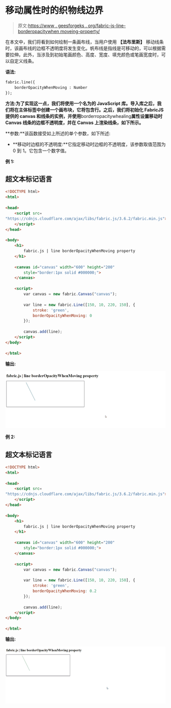 # 移动属性时的织物线边界

> 原文:[https://www . geesforgeks . org/fabric-js-line-borderopacitywhen moveing-property/](https://www.geeksforgeeks.org/fabric-js-line-borderopacitywhenmoving-property/)

在本文中，我们将看到如何绘制一条画布线，当用户使用 **【法布里斯】** 移动线条时，该画布线的边框不透明度将发生变化。帆布线是指线是可移动的，可以根据需要拉伸。此外，当涉及到初始笔画颜色、高度、宽度、填充颜色或笔画宽度时，可以自定义线条。

**语法:**

```html
fabric.line({
    borderOpacityWhenMoving : Number
});
```

**方法:**为了实现这一点，我们将使用一个名为**的 JavaScript 库。导入库之后，我们将在主体标签中创建一个画布块，它将包含行。之后，我们将初始化 **FabricJS** 提供的 canvas 和线条的实例，并使用**borderropacitywhealing**属性设置移动时 Canvas 线条的边框不透明度，并在 Canvas 上渲染线条，如下所示。**

**参数:**该函数接受如上所述的单个参数，如下所述:

*   **移动时边框的不透明度:**它指定移动时边框的不透明度，该参数取值范围为 0 到 1。它包含一个数字值。

**例 1:**

## 超文本标记语言

```html
<!DOCTYPE html>
<html>

<head>
    <script src=
"https://cdnjs.cloudflare.com/ajax/libs/fabric.js/3.6.2/fabric.min.js">
    </script>
</head>

<body>
    <h1>
        fabric.js | line borderOpacityWhenMoving property
    </h1>

    <canvas id="canvas" width="600" height="200" 
        style="border:1px solid #000000;"> 
    </canvas>

    <script>
        var canvas = new fabric.Canvas("canvas");

        var line = new fabric.Line([150, 10, 220, 150], {
            stroke: 'green',
            borderOpacityWhenMoving: 0
        });

        canvas.add(line);
    </script>
</body>

</html>
```

**输出:**

![](img/37b15398b429a26df0530593f62d41c9.png)

**例 2:**

## 超文本标记语言

```html
<!DOCTYPE html>
<html>

<head>
    <script src=
"https://cdnjs.cloudflare.com/ajax/libs/fabric.js/3.6.2/fabric.min.js">
    </script>
</head>

<body>
    <h1>
        fabric.js | line borderOpacityWhenMoving property
    </h1>

    <canvas id="canvas" width="600" height="200"
        style="border:1px solid #000000;"> 
    </canvas>

    <script>
        var canvas = new fabric.Canvas("canvas");

        var line = new fabric.Line([150, 10, 220, 150], {
            stroke: 'green',
            borderOpacityWhenMoving: 0.2
        });

        canvas.add(line);
    </script>
</body>

</html>
```

**输出:**

![](img/6ec82e50ca6308dc6ae5445c3837377e.png)